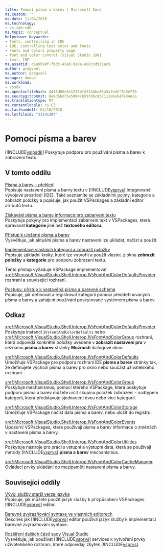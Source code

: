 ```yaml
---
title: Pomocí písma a barev | Microsoft Docs
ms.custom: ''
ms.date: 11/04/2016
ms.technology:
- vs-ide-sdk
ms.topic: conceptual
helpviewer_keywords:
- fonts, controlling in IDE
- IDE, controlling text color and fonts
- Fonts and Colors property page
- font and color control [Visual Studio SDK]
- text, IDE
ms.assetid: d1a9b99f-fbdc-45ed-920a-e08c3d931ac9
author: gregvanl
ms.author: gregvanl
manager: douge
ms.workload:
- vssdk
ms.openlocfilehash: 4415d00e5a1233bfdf14dbc86a3a7ed2f7b8e770
ms.sourcegitcommit: 6a9d5bd75e50947659fd6c837111a6a547884e2a
ms.translationtype: MT
ms.contentlocale: cs-CZ
ms.lasthandoff: 04/16/2018
ms.locfileid: "31141207"
---
```

# <a name="using-fonts-and-colors"></a>Pomocí písma a barev
[!INCLUDE[vsipsdk](../extensibility/includes/vsipsdk_md.md)] Poskytuje podporu pro používání písma a barev k zobrazení textu.  
  
## <a name="in-this-section"></a>V tomto oddílu  
 [Písma a barev – přehled](../extensibility/font-and-color-overview.md)  
 Popisuje nastavení písma a barvy textu v [!INCLUDE[vsprvs](../code-quality/includes/vsprvs_md.md)] integrované vývojové prostředí (IDE). Také seznámíte se základními pojmy, kategorie a zobrazit položky a popisuje, jak použít VSPackages a základní editor atributů textu.  
  
 [Získávání písma a barev informace pro zabarvení textu](../extensibility/getting-font-and-color-information-for-text-colorization.md)  
 Poskytuje pokyny pro implementaci zabarvení text v VSPackages, která spravovat **kategorie** jiné než **textového editoru**.  
  
 [Přístup k uložené písma a barev](../extensibility/accessing-stored-font-and-color-settings.md)  
 Vysvětluje, jak aktuální písma a barev nastavení lze ukládat, načíst a použít.  
  
 [Implementace vlastních kategorií a zobrazit položky](../extensibility/implementing-custom-categories-and-display-items.md)  
 Popisuje základní kroky, které lze vytvořit a použít vlastní, z okna **zobrazit položky** a **kategorie** pro podporu zobrazení textu.  
  
 Tento přístup vyžaduje VSPackage implementovat <xref:Microsoft.VisualStudio.Shell.Interop.IVsFontAndColorDefaultsProvider> rozhraní a související rozhraní.  
  
 [Postupy: přístup k vestavěná písma a barevné schéma](../extensibility/how-to-access-the-built-in-fonts-and-color-scheme.md)  
 Popisuje, jak definovat a registrovat kategorii pomocí předdefinovaných písma a barvy a zahájení používání poskytované systémem písma a barev.  
  
## <a name="reference"></a>Odkaz  
 <xref:Microsoft.VisualStudio.Shell.Interop.IVsFontAndColorDefaultsProvider>  
 Poskytuje instanci `IVsFontAndColorDefaults` nebo <xref:Microsoft.VisualStudio.Shell.Interop.IVsFontAndColorGroup> rozhraní, která odpovídá konkrétní položky uvedené v **zobrazit nastavení pro** v seznamu **písma a barev** stránky **Možnosti** dialogové okno.  
  
 <xref:Microsoft.VisualStudio.Shell.Interop.IVsFontAndColorDefaults>  
 Umožňuje VSPackage pro podporu rozhraní IDE **písma a barev** stránky tak, že definujete výchozí písma a barev pro okno nebo součást uživatelského rozhraní.  
  
 <xref:Microsoft.VisualStudio.Shell.Interop.IVsFontAndColorGroup>  
 Poskytuje mechanismus, pomocí kterého VSPackage, která poskytuje podporu písma a barev můžete určit skupinu položek zobrazení - nadtypem kategorii, která představuje sjednocení dvou nebo více kategorií.  
  
 <xref:Microsoft.VisualStudio.Shell.Interop.IVsFontAndColorStorage>  
 Umožňuje VSPackage načíst data písma a barev, nebo uložit do registru.  
  
 <xref:Microsoft.VisualStudio.Shell.Interop.IVsFontAndColorEvents>  
 Upozorní VSPackages, která používají písma a barev informace o změnách v nastavení písma a barvy.  
  
 <xref:Microsoft.VisualStudio.Shell.Interop.IVsFontAndColorUtilities>  
 Poskytuje nástroje pro práci s vstupní a výstupní data, která se používají metody [!INCLUDE[vsprvs](../code-quality/includes/vsprvs_md.md)] **písma a barev** mechanismus.  
  
 <xref:Microsoft.VisualStudio.Shell.Interop.IVsFontAndColorCacheManager>  
 Ovládací prvky ukládání do mezipaměti nastavení písma a barvy.  
  
## <a name="related-sections"></a>Související oddíly  
 [Vývoj služby starší verze jazyka](../extensibility/internals/developing-a-legacy-language-service.md)  
 Popisuje, jak můžete použít jazyk služby k přizpůsobení VSPackages [!INCLUDE[vsprvs](../code-quality/includes/vsprvs_md.md)] editor.  
  
 [Barevné zvýrazňování syntaxe ve vlastních editorech](../extensibility/syntax-coloring-in-custom-editors.md)  
 Descries jak [!INCLUDE[vsprvs](../code-quality/includes/vsprvs_md.md)] editor používá jazyk služby k implementaci barevné zvýrazňování syntaxe.  
  
 [Rozšíření dalších částí sady Visual Studio](../extensibility/extending-other-parts-of-visual-studio.md)  
 Vysvětluje, jak používat [!INCLUDE[vsprvs](../code-quality/includes/vsprvs_md.md)] services k vytvoření prvky uživatelského rozhraní, které odpovídají zbytek [!INCLUDE[vsprvs](../code-quality/includes/vsprvs_md.md)].